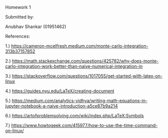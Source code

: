 Homework 1

Submitted by:

Anubhav Shankar (01951462)

References:

1.) https://cameron-mcelfresh.medium.com/monte-carlo-integration-313b37157852

2.) https://math.stackexchange.com/questions/425782/why-does-monte-carlo-integration-work-better-than-naive-numerical-integration-in

3.) https://stackoverflow.com/questions/1017055/get-started-with-latex-on-linux

4.) https://guides.nyu.edu/LaTeX/creating-document

5.) https://medium.com/analytics-vidhya/writing-math-equations-in-jupyter-notebook-a-naive-introduction-a5ce87b9a214

6.) https://artofproblemsolving.com/wiki/index.php/LaTeX:Symbols

7.) https://www.howtogeek.com/415977/how-to-use-the-time-command-on-linux/

